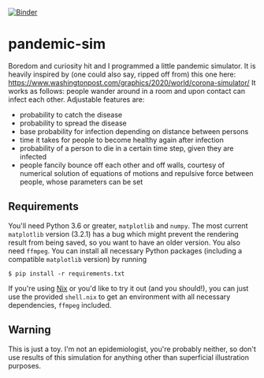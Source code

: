 <!--- [![Binder](https://mybinder.org/badge_logo.svg)](https://mybinder.org/v2/gh/simeoncarstens/pandemic-sim/master) --->
<!--- [![Binder](https://mybinder.org/badge_logo.svg)](https://mybinder.org/v2/gh/truatpasteurdotfr/pandemic-sim/master) --->
[![Binder](https://mybinder.org/badge_logo.svg)](https://mybinder.org/v2/gh/truatpasteurdotfr/pandemic-sim/master?filepath=simulation.ipynb)
# pandemic-sim
Boredom and curiosity hit and I programmed a little pandemic simulator. It is heavily inspired by (one could also say, ripped off from) this one here: https://www.washingtonpost.com/graphics/2020/world/corona-simulator/ 
It works as follows: people wander around in a room and upon contact can infect each other. Adjustable features are:

- probability to catch the disease
- probability to spread the disease
- base probability for infection depending on distance between persons
- time it takes for people to become healthy again after infection
- probability of a person to die in a certain time step, given they are infected
- people fancily bounce off each other and off walls, courtesy of numerical solution of equations of motions and repulsive force between people, whose parameters can be set

## Requirements
You'll need Python 3.6 or greater, `matplotlib` and `numpy`. The most current `matplotlib` version (3.2.1) has a bug which might prevent the rendering result from being saved, so you want to have an older version. You also need `ffmpeg`. You can install all necessary Python packages (including a compatible `matplotlib` version) by running
```
$ pip install -r requirements.txt
```
If you're using [Nix](https://nixos.org) or you'd like to try it out (and you should!), you can just use the provided `shell.nix` to get an environment with all necessary dependencies, `ffmpeg` included.

## Warning
This is just a toy. I'm not an epidemiologist, you're probably neither, so don't use results of this simulation for anything other than superficial illustration purposes.
